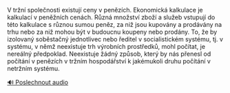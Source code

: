 
V tržní společnosti existují ceny v penězích. Ekonomická kalkulace je kalkulací v peněžních cenách. Různá množství zboží a služeb vstupují do této kalkulace s různou sumou peněz, za niž jsou kupovány a prodávány na trhu nebo za niž mohou být v budoucnu koupeny nebo prodány. To, že by izolovaný soběstačný jednotlivec nebo ředitel v socialistickém systému, tj. v systému, v němž neexistuje trh výrobních prostředků, mohl počítat, je nereálný předpoklad. Neexistuje žádný způsob, který by nás přenesl od počítání v penězích v tržním hospodářství k jakémukoli druhu počítání v netržním systému.

[🔊 Poslechnout audio](/data/7-paragraphs/audio/chapter_42/para_006-V-trn-spolenosti-existuj-ceny-v-penzch-Ekon.mp3)
